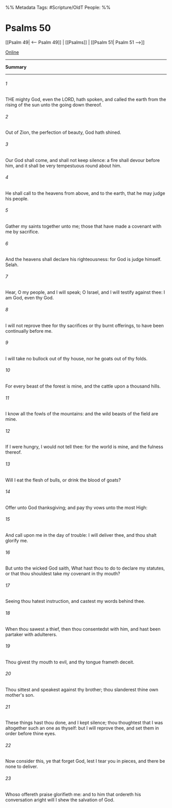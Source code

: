 

%% Metadata
Tags: #Scripture/OldT
People: 
%%
# Psalms 50
[[Psalm 49| <-- Psalm 49]] | [[Psalms]] | [[Psalm 51| Psalm 51 -->]]

[Online](https://churchofjesuschrist.org/study/scriptures/ot/ps/50?lang=eng)

---
__Summary__



---

###### 1
THE mighty God, even the LORD, hath spoken, and called the earth from the rising of the sun unto the going down thereof.
###### 2
Out of Zion, the perfection of beauty, God hath shined.
###### 3
Our God shall come, and shall not keep silence: a fire shall devour before him, and it shall be very tempestuous round about him.
###### 4
He shall call to the heavens from above, and to the earth, that he may judge his people.
###### 5
Gather my saints together unto me; those that have made a covenant with me by sacrifice.
###### 6
And the heavens shall declare his righteousness: for God is judge himself.  Selah.
###### 7
Hear, O my people, and I will speak; O Israel, and I will testify against thee: I am God, even thy God.
###### 8
I will not reprove thee for thy sacrifices or thy burnt offerings, to have been continually before me.
###### 9
I will take no bullock out of thy house, nor he goats out of thy folds.
###### 10
For every beast of the forest is mine, and the cattle upon a thousand hills.
###### 11
I know all the fowls of the mountains: and the wild beasts of the field are mine.
###### 12
If I were hungry, I would not tell thee: for the world is mine, and the fulness thereof.
###### 13
Will I eat the flesh of bulls, or drink the blood of goats?
###### 14
Offer unto God thanksgiving; and pay thy vows unto the most High:
###### 15
And call upon me in the day of trouble: I will deliver thee, and thou shalt glorify me.
###### 16
But unto the wicked God saith, What hast thou to do to declare my statutes, or that thou shouldest take my covenant in thy mouth?
###### 17
Seeing thou hatest instruction, and castest my words behind thee.
###### 18
When thou sawest a thief, then thou consentedst with him, and hast been partaker with adulterers.
###### 19
Thou givest thy mouth to evil, and thy tongue frameth deceit.
###### 20
Thou sittest and speakest against thy brother; thou slanderest thine own mother's son.
###### 21
These things hast thou done, and I kept silence; thou thoughtest that I was altogether such an one as thyself: but I will reprove thee, and set them in order before thine eyes.
###### 22
Now consider this, ye that forget God, lest I tear you in pieces, and there be none to deliver.
###### 23
Whoso offereth praise glorifieth me: and to him that ordereth his conversation aright will I shew the salvation of God.



